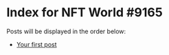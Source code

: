 # Index for NFT World #9165
Posts will be displayed in the order below:

- [Your first post](./001-first.md)


